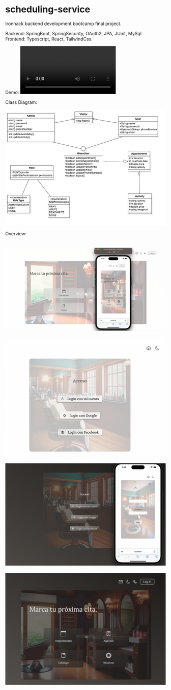 # scheduling-service

Ironhack backend development bootcamp final project.

Backend: SpringBoot, SpringSecurity, OAuth2, JPA, JUnit, MySql.<br>
Frontend: Typescript, React, TailwindCss.

Demo:
<video src="./other/demo.mov">

Class Diagram:
<img src="./other/UML.jpg" style="margin-top:15px;">

Overview:

<img src="./other/light_phone.png" style="margin-top:20px;">
<img src="./other/light_desktop.png" style="margin-top:20px;">
<img src="./other/login_phone.png" style="margin-top:20px;">
<img src="./other/dark_desktop.png" style="margin-top:20px;">
